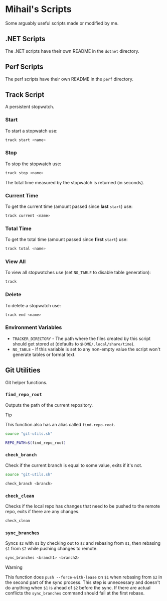 
# Mihail's Scripts

Some arguably useful scripts made or modified by me.

## .NET Scripts

The .NET scripts have their own README in the `dotnet` directory.

## Perf Scripts

The perf scripts have their own README in the `perf` directory.

## Track Script

A persistent stopwatch.

### Start

To start a stopwatch use:

```sh
track start <name>
```

### Stop

To stop the stopwatch use:

```sh
track stop <name>
```

The total time measured by the stopwatch is returned (in seconds).

### Current Time

To get the current time (amount passed since **last** `start`) use:

```sh
track current <name>
```

### Total Time

To get the total time (amount passed since **first** `start`) use:

```sh
track total <name>
```

### View All

To view all stopwatches use (set `NO_TABLE` to disable table generation):

```sh
track
```

### Delete

To delete a stopwatch use:

```sh
track end <name>
```

### Environment Variables

- `TRACKER_DIRECTORY` - The path where the files created by this script should get stored at (defaults to `$HOME/.local/share/time`).
- `NO_TABLE` - If this variable is set to any non-empty value the script won't generate tables or format text.

## Git Utilities

Git helper functions.

### `find_repo_root`

Outputs the path of the current repository.

> [!TIP]
> This function also has an alias called `find-repo-root`.

```sh
source "git-utils.sh"

REPO_PATH=$(find_repo_root)
```

### `check_branch`

Check if the current branch is equal to some value, exits if it's not.

```sh
source "git-utils.sh"

check_branch <branch>
```

### `check_clean`

Checks if the local repo has changes that need to be pushed to the remote repo, exits if there are any changes.

```sh
check_clean
```

### `sync_branches`

Syncs `$2` with `$1` by checking out to `$2` and rebasing from `$1`, then rebasing `$1` from `$2` while pushing changes to remote.

```sh
sync_branches <branch1> <branch2>
```

> [!WARNING]
> This function does `push --force-with-lease` on `$1` when rebasing from `$2` in the second part of the sync process.
> This step is unnecessary and doesn't do anything when `$1` is ahead of `$2` before the sync.
> If there are actual conflicts the `sync_branches` command should fail at the first rebase.
